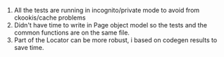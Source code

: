 
1. All the tests are running in incognito/private mode to avoid from ckookis/cache problems
2. Didn't have time to write in Page object model so the tests and the common functions are on the same file.
3. Part of the Locator can be more robust, i based on codegen results to save time.
